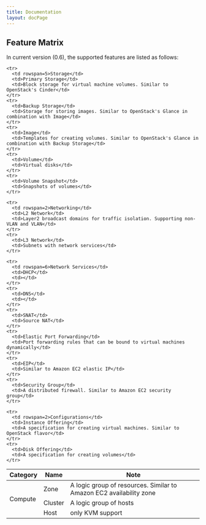 ```yaml
---
title: Documentation
layout: docPage
---
```


## Feature Matrix

In current version (0.6), the supported features are listed as follows:


<table class="table black-table">
  <thead>
    <th>Category</th>
    <th>Name</th>
    <th>Note</th>
  </thead>
  
  <tbody>
    <tr>
      <td rowspan=3>Compute</td>
      <td>Zone</td>
      <td>A logic group of resources. Similar to Amazon EC2 availability zone</td>
    </tr>
    <tr>
      <td>Cluster</td>
      <td>A logic group of hosts</td>
    </tr>
    <tr>
      <td>Host</td>
      <td>only KVM support</td>
    </tr>
    
    <tr>
      <td rowspan=5>Storage</td>
      <td>Primary Storage</td>
      <td>Block storage for virtual machine volumes. Similar to OpenStack's Cinder</td>
    </tr>
    <tr>
      <td>Backup Storage</td>
      <td>Storage for storing images. Similar to OpenStack's Glance in combination with Image</td>
    </tr>
    <tr>
      <td>Image</td>
      <td>Templates for creating volumes. Similar to OpenStack's Glance in combination with Backup Storage</td>
    </tr>
    <tr>
      <td>Volume</td>
      <td>Virtual disks</td>
    </tr>
    <tr>
      <td>Volume Snapshot</td>
      <td>Snapshots of volumes</td>
    </tr>
    
    <tr>
      <td rowspan=2>Networking</td>
      <td>L2 Network</td>
      <td>Layer2 broadcast domains for traffic isolation. Supporting non-VLAN and VLAN</td>
    </tr>
    <tr>
      <td>L3 Network</td>
      <td>Subnets with network services</td>
    </tr>
    
    <tr>
      <td rowspan=6>Network Services</td>
      <td>DHCP</td>
      <td></td>
    </tr>
    <tr>
      <td>DNS</td>
      <td></td>
    </tr>
    <tr>
      <td>SNAT</td>
      <td>Source NAT</td>
    </tr>
    <tr>
      <td>Elastic Port Forwarding</td>
      <td>Port forwarding rules that can be bound to virtual machines dynamically</td>
    </tr>
    <tr>
      <td>EIP</td>
      <td>Similar to Amazon EC2 elastic IP</td>
    </tr>
    <tr>
      <td>Security Group</td>
      <td>A distributed firewall. Similar to Amazon EC2 security group</td>
    </tr>
    
    <tr>
      <td rowspan=2>Configurations</td>
      <td>Instance Offering</td>
      <td>A specification for creating virtual machines. Similar to OpenStack flavor</td>
    </tr>
    <tr>
      <td>Disk Offering</td>
      <td>A specification for creating volumes</td>
    </tr>
  </tbody>
</table>
